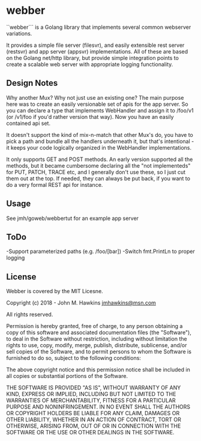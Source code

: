 webber
======

``webber``` is a Golang library that implements several common webserver variations.

It provides a simple file server (filesvr), and easily extensible rest server (restsvr) and app server (appsvr) implementations.  All of these are based on the Golang net/http library, but provide simple integration points to create a scalable web server with appropriate logging functionality.

## Design Notes

Why another Mux?  Why not just use an existing one?  The main purpose here was to create an easily versionable
set of apis for the app server.  So you can declare a type that implements WebHandler and assign it to /foo/v1  
(or /v1/foo if you'd rather version that way).  Now you have an easily contained api set.  

It doesn't support the kind of mix-n-match that other Mux's do, you have to pick a path and bundle all the handlers underneath it, but that's intentional - it keeps your code logically organized in the WebHandler implementations.

It only supports GET and POST methods.  An early version supported all the methods, but it became cumbersome declaring all the "not implementeds" for PUT, PATCH, TRACE etc, and I generally don't use these, so I just cut them out at the top.  If needed, they can always be put back, if you want to do a very formal REST api for instance.


## Usage

See jmh/goweb/webbertut for an example app server

## ToDo

-Support parameterized paths (e.g. /foo/[bar])
-Switch fmt.PrintLn to proper logging


## License

Webber is covered by the MIT Licesne.  

Copyright (c) 2018 - John M. Hawkins <jmhawkins@msn.com>

All rights reserved.

Permission is hereby granted, free of charge, to any person obtaining a copy of this software and 
associated documentation files (the "Software"), to deal in the Software without restriction, 
including without limitation the rights to use, copy, modify, merge, publish, distribute, sublicense, 
and/or sell copies of the Software, and to permit persons to whom the Software is furnished to do so, 
subject to the following conditions:

The above copyright notice and this permission notice shall be included in all copies or substantial 
portions of the Software.

THE SOFTWARE IS PROVIDED "AS IS", WITHOUT WARRANTY OF ANY KIND, EXPRESS OR IMPLIED, INCLUDING BUT
NOT LIMITED TO THE WARRANTIES OF MERCHANTABILITY, FITNESS FOR A PARTICULAR PURPOSE AND NONINFRINGEMENT.
IN NO EVENT SHALL THE AUTHORS OR COPYRIGHT HOLDERS BE LIABLE FOR ANY CLAIM, DAMAGES OR OTHER LIABILITY,
WHETHER IN AN ACTION OF CONTRACT, TORT OR OTHERWISE, ARISING FROM, OUT OF OR IN CONNECTION WITH THE
SOFTWARE OR THE USE OR OTHER DEALINGS IN THE SOFTWARE.


